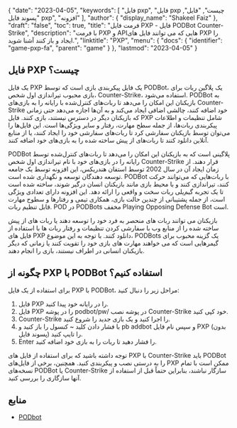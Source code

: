 {
  "date": "2023-04-05",
  "keywords": [
"فایل pxp",
"فایل pxp چیست",
"فایل",
"پسوند فایل pxp",
"افزونه"
],
  "author": {
    "display_name": "Shakeel Faiz"
},
  "draft": "false",
  "toc": true,
  "title": "فرمت فایل PXP - فایل PODBot Counter-Strike",
  "description": "با فرمت PXP و APIهایی که می توانند فایل های PXP را ایجاد و باز کنند آشنا شوید.",
  "linktitle": "PXP",
  "menu": {
    "docs": {
      "identifier": "game-pxp-fa",
      "parent": "game"
}
},
  "lastmod": "2023-04-05"
}

## فایل PXP چیست؟

یک فایل PXP یک فایل پیکربندی بازی است که توسط PODBot، یک پلاگین ربات برای بازی محبوب تیراندازی اول شخص، Counter-Strike، استفاده می‌شود. PODBot به بازیکنان این امکان را می‌دهد تا ربات‌های کنترل‌شده با رایانه را به بازی‌های Counter-Strike خود اضافه کنند، چالشی اضافی ایجاد می‌کند و به آن‌ها اجازه می‌دهد حتی زمانی که بازیکنان دیگر در دسترس نیستند، بازی کنند. فایل PXP شامل تنظیمات و اطلاعات پیکربندی ربات‌ها، از جمله سطح مهارت، رفتار و سایر ویژگی‌ها است. این فایل‌ها را می‌توان توسط بازیکنان سفارشی کرد تا ربات‌های سفارشی خود را ایجاد کنند، یا از منابع آنلاین دانلود کنند تا ربات‌های از پیش ساخته شده را به بازی‌های خود اضافه کنند.

PODBot پلاگینی است که به بازیکنان این امکان را می‌دهد تا ربات‌های کنترل‌شده توسط رایانه را در بازی‌های خود با نام تیراندازی اول شخص Counter-Strike قرار دهند. از زمان ایجاد آن در سال 2002 توسط استفان هندریکس، این افزونه توسط یک جامعه توسعه دهندگان توسعه و نگهداری شده است. PODBot با ربات‌هایی که می‌توانند حرکت کنند، تیراندازی کنند و با محیط بازی مانند بازیکنان انسان درگیر شوند، ساخته شده است تا یک تجربه گیم‌پلی ربات سخت و واقعی را ارائه دهد. این افزونه دارای تعدادی ویژگی است، از جمله پشتیبانی از چندین حالت بازی، همکاری تیمی و رفتارها و سطوح مهارت قابل تنظیم ربات. POD در PODBots مخفف Playing Opposing Defense Bot است.

بازیکنان می توانند ربات های منحصر به فرد خود را توسعه دهند یا ربات های از پیش ساخته شده را از منابع وب با سفارشی کردن تنظیمات و رفتار ربات ها با استفاده از فایل های PXP دانلود کنند. با توجه به این موضوع، PODBots یک گزینه محبوب برای گیمرهایی است که می خواهند مهارت های بازی خود را تقویت کنند یا زمانی که دیگر بازیکنان انسانی در اطراف نیستند، بازی را انجام دهند.

## چگونه از PXP با PODBot استفاده کنیم؟

برای استفاده از یک فایل PXP با PODBot، مراحل زیر را دنبال کنید:

1. فایل PXP را در رایانه خود پیدا کنید.
2. فایل PXP را در پوشه podbot/pw/ در پوشه نصب Counter-Strike خود کپی کنید.
3. Counter-Strike را اجرا کنید و یک بازی جدید را شروع کنید.
4. با فشار دادن کلید ~ کنسول را باز کنید و pb addbot و سپس نام فایل PXP (بدون پسوند فایل) را تایپ کنید.
5. Enter را فشار دهید تا ربات را به بازی خود اضافه کنید.

توجه داشته باشید که برای استفاده از فایل های PXP با Counter-Strike باید PODBot را به درستی نصب و پیکربندی کنید. همچنین، برخی از فایل‌های PXP ممکن است با تمام نسخه‌های PODBot یا Counter-Strike سازگار نباشند، بنابراین حتماً قبل از استفاده از آنها سازگاری را بررسی کنید.

## منابع
* [PODbot](https://counterstrike.fandom.com/wiki/Bot)


